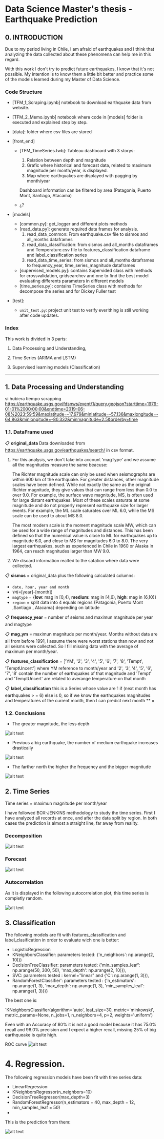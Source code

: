 # Data Science Master's thesis - Earthquake Prediction

## 0. INTRODUCTION

Due to my period living in Chile, I am afraid of earthquakes and I think that analyzing the data collected about these phenomena can help me in this regard.

With this work I don't try to predict future earthquakes, I know that it's not possible. My intention is to know them a little bit better and practice some of the models learned during my Master of Data Science.

### Code Structure

* [TFM_1_Scraping.ipynb] notebook to download earthquake data from website.

* [TFM_2_Memo.ipynb] notebook where code in [models] folder is executed and explained step by step. 

* [data]: folder where csv files are stored

* [front_end]
    * [TFM_TimeSeries.twb]: Tableau dashboard with 3 storys:
        1. Relation between depth and magnitude
        2. Grafic where historical and forecast data, related to maximum magnitude per month/year, is displayed.
        3. Map where earthquakes are displayed with pagging by month/year
        
        Dashboard information can be filtered by area (Patagonia, Puerto Mont, Santiago, Atacama)
    * ¿? 
* [models]
    * [common.py]: get_logger and different plots methods
    * [read_data.py]: generate required data frames for analysis.
        1. read_data_common: From earthquake.csv file to sismos and all_months dataframes
        2. read_data_classification: from sismos and all_months dataframes and Temperature.csv file to features_classification dataframe and label_classification series
        3. read_data_time_series: from sismos and all_months dataframes to frequency_year, time_series_magnitude dataframes
    * [supervised_models.py]: contains Supervided class with methods for crossvalidation, gridsearchcv and one to find the best model evaluating differents parameters in different models 
    * [time_series.py]: contains TimeSeries class with methods for decompose the series and for Dickey Fuller test
    
* [test]: 
    * `unit_test.py`: project unit test to verify everithing is still working after code updates. 
    
### Index

This work is divided in 3 parts:

1. Data Processing and Understanding,

2. Time Series (ARIMA and LSTM) 

3. Supervised learning models (Classification)

____________________________________________________________________________________________________________________________

## 1. Data Processing and Understanding

si hubiera tiempo scrapping https://earthquake.usgs.gov/fdsnws/event/1/query.geojson?starttime=1979-01-01%2000:00:00&endtime=2019-06-08%2023:59:59&maxlatitude=-17.979&minlatitude=-57.136&maxlongitude=-64.863&minlongitude=-80.332&minmagnitude=2.5&orderby=time

### 1.1. DataFrame used

:clipboard: **original_data**
Data downloaded from https://earthquake.usgs.gov/earthquakes/search/ in csv format.

1. For this analysis, we don't take into account 'magType' and we assume all the magnitudes measure the same beacuse:

    The Richter magnitude scale can only be used when seismographs are within 600 km of the earthquake. For greater distances, other magnitude scales have been defined. While not exactly the same as the original Richter magnitude, they give values that can range from less than 0.0 to over 9.0. For example, the surface wave magnitude, MS, is often used for large distant earthquakes. Most of these scales saturate at some magnitude and do not properly represent earthquake size for larger events. For example, the ML scale saturates over ML 6.0, while the MS scale can be used to about MS 8.0.

    The most modern scale is the moment magnitude scale MW, which can be used for a wide range of magnitudes and distances. This has been defined so that the numerical value is close to ML for earthquakes up to magnitude 6.0, and close to MS for magnitudes 6.0 to 8.0. The very largest earthquakes, such as experienced in Chile in 1960 or Alaska in 1964, can reach magnitudes larger than MW 9.0.

2. We discard information realted to the satation where data were collected.

:clipboard: **sismos** = original_data plus the following calculated columns:
* `date, hour, year and month`
* `YM`(=[year]-[month])
* `magtype` = {__low__: mag in [0,4), __medium__: mag in [4,6), __high__: mag in [6,10)}
* `region` = split data into 4 equals regions {Patagonia, Puerto Mont ,Santiago , Atacama} depending on latitude

:clipboard: **frequency_year** = number of seisms and maximun magnitude per year and magtype

:clipboard: **mag_ym** = maximun magnitude per month/year. Months without data are all from before 1991, I assume there were worst stations than now and not all seisms were collected. So I fill missing data with the average of maximum per month/year.

:clipboard: **features_classification** = ['YM', '2', '3', '4', '5', '6', '7', '8', 'Tempt', 'TemptUncert'] where YM reference to month/year and '2', '3', '4', '5', '6', '7', '8' contain the number of earthquakes of that magnitude and 'Tempt' and 'TemptUncert' are related to averange temperature on that month

:clipboard: **label_classification** this is a Series whose value are 1 if (next month has earthquakes > = 6) else is 0,
 so if we know the earthquakes magnitudes and temperatures of the current month, then I can predict next month
 ** = 

### 1.2. Conclusions

* The greater magnitude, the less depth

![alt text](./images/Conclusion1.png)

* Previous a big earthquake, the number of medium earthquake increases drastically

![alt text](./images/Conclusion2.png)

* The farther north the higher the frequency and the bigger magnitude

![alt text](./images/Conclusion3.png)

## 2. Time Series 

Time series = maximun magnitude per month/year

I have followed BOX-JENKINS methodology to study the time series. First I have analyzed all records at once, and after the data split by region. In both cases the prediction is almost a straight line, far away from reality.

### Decomposition
![alt text](./images/TimeSeries1.png)

### Forecast
![alt text](./images/TimeSeries2.png)

### Autocorrelation
As it is displayed in the following autocorrelation plot, this time series is completly random.

![alt text](./images/TimeSeries3.png)

## 3. Classification 

The following models are fit with features_classification and label_clasification in order to evaluate wich one is better:

* LogisticRegression 
* KNeighborsClassifier: parameters tested: {'n_neighbors': np.arange(2, 10)})
* DecisionTreeClassifier: parameters tested: {'min_samples_leaf': np.arange(50, 300, 50),
                                             'max_depth': np.arange(2, 10)}),
* SVC: parameters tested : kernel="linear" and {'C': np.arange(1, 3)}),
* RandomForestClassifier': parameters tested : {'n_estimators': np.arange(1, 3),
                                                'max_depth': np.arange(1, 3),
                                                'min_samples_leaf': np.arange(1, 3)})}
                                                
The best one is:

`KNeighborsClassifier(algorithm='auto', leaf_size=30, metric='minkowski',
           metric_params=None, n_jobs=1, n_neighbors=4, p=2,
           weights='uniform')

Even with an Accuracy of 80% it is not a good model because it has 75.0% recall and 96.0% precision and I expect a higher recall, missing 25% of big earthqueake is quite high.

ROC curve
![alt text](./images/roc.png)

# 4. Regression.

The following regression models have been fit with time series data:

* LinearRegression
* KNeighborsRegressor(n_neighbors=10)
* DecisionTreeRegressor(max_depth=3)
* RandomForestRegressor(n_estimators = 40, max_depth = 12, min_samples_leaf = 50)
* 

This is the prediction from them:

![alt text](./images/reg.png)

